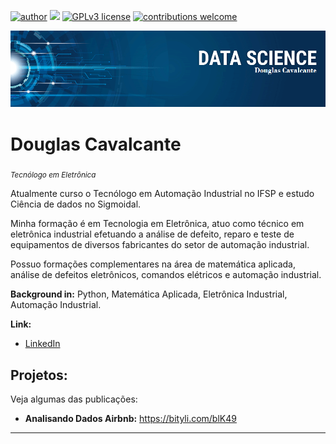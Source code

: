 
[![author](https://img.shields.io/badge/author-Douglas-red.svg)](https://www.linkedin.com/in/douglas-cavalcante-02400b83/) [![](https://img.shields.io/badge/python-3.7+-blue.svg)](https://www.python.org/downloads/release/python-365/) [![GPLv3 license](https://img.shields.io/badge/License-GPLv3-blue.svg)](http://perso.crans.org/besson/LICENSE.html) [![contributions welcome](https://img.shields.io/badge/contributions-welcome-brightgreen.svg?style=flat)](https://github.com/carlosfab/data_science/issues)

<p align="center">
  <img src="banner_Data_Science.png" >
</p>

# Douglas Cavalcante
<sub>*Tecnólogo em Eletrônica* </sub>

Atualmente curso o Tecnólogo em Automação Industrial no IFSP e estudo Ciência de dados no Sigmoidal.

 Minha formação é em Tecnologia em Eletrônica, atuo como técnico em eletrônica industrial efetuando a análise de defeito, reparo e teste de equipamentos de diversos fabricantes do setor de automação industrial.

 Possuo formações complementares na área de matemática aplicada, análise de defeitos eletrônicos, comandos elétricos e automação industrial.

**Background in:** Python, Matemática Aplicada, Eletrônica Industrial, Automação Industrial.

**Link:**

* [LinkedIn](https://www.linkedin.com/in/douglas-cavalcante-02400b83/)



## Projetos:
Veja algumas das publicações:

* **Analisando Dados Airbnb:** https://bityli.com/blK49 


---
